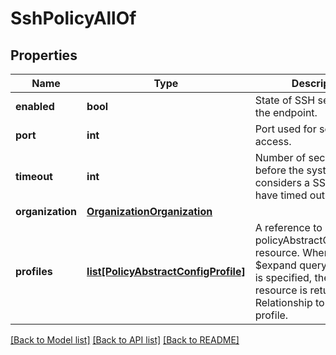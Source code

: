 # SshPolicyAllOf

## Properties
Name | Type | Description | Notes
------------ | ------------- | ------------- | -------------
**enabled** | **bool** | State of SSH service on the endpoint.   | [optional] 
**port** | **int** | Port used for secure shell access.   | [optional] 
**timeout** | **int** | Number of seconds to wait before the system considers a SSH request to have timed out.    | [optional] 
**organization** | [**OrganizationOrganization**](.md) |  | [optional] 
**profiles** | [**list[PolicyAbstractConfigProfile]**](PolicyAbstractConfigProfile.md) | A reference to a policyAbstractConfigProfile resource. When the $expand query parameter is specified, the referenced resource is returned inline. Relationship to the server profile.  | [optional] 

[[Back to Model list]](../README.md#documentation-for-models) [[Back to API list]](../README.md#documentation-for-api-endpoints) [[Back to README]](../README.md)


